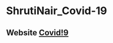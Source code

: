# ShrutiNair_Covid-19
<h2> Website  <a href="https://shru890.github.io/index.html">Covid!9</a></h2>
